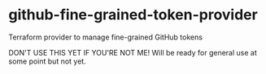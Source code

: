 # github-fine-grained-token-provider

Terraform provider to manage fine-grained GitHub tokens

DON'T USE THIS YET IF YOU'RE NOT ME! Will be ready for general use at some
point but not yet.
